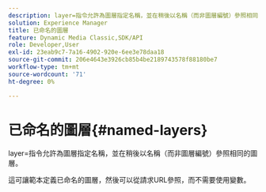 ```yaml
---
description: layer=指令允許為圖層指定名稱，並在稍後以名稱（而非圖層編號）參照相同的圖層。
solution: Experience Manager
title: 已命名的圖層
feature: Dynamic Media Classic,SDK/API
role: Developer,User
exl-id: 23eab9c7-7a16-4902-920e-6ee3e78daa18
source-git-commit: 206e4643e3926cb85b4be2189743578f88180be7
workflow-type: tm+mt
source-wordcount: '71'
ht-degree: 0%

---
```


# 已命名的圖層{#named-layers}

layer=指令允許為圖層指定名稱，並在稍後以名稱（而非圖層編號）參照相同的圖層。

這可讓範本定義已命名的圖層，然後可以從請求URL參照，而不需要使用變數。
